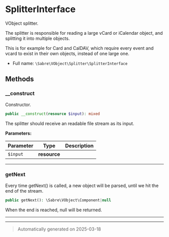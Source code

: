 
# SplitterInterface

VObject splitter.

The splitter is responsible for reading a large vCard or iCalendar object,
and splitting it into multiple objects.

This is for example for Card and CalDAV, which require every event and vcard
to exist in their own objects, instead of one large one.

* Full name: `\Sabre\VObject\Splitter\SplitterInterface`



## Methods


### __construct

Constructor.

```php
public __construct(resource $input): mixed
```

The splitter should receive an readable file stream as its input.






**Parameters:**

| Parameter | Type | Description |
|-----------|------|-------------|
| `$input` | **resource** |  |





***

### getNext

Every time getNext() is called, a new object will be parsed, until we
hit the end of the stream.

```php
public getNext(): \Sabre\VObject\Component|null
```

When the end is reached, null will be returned.










***


***
> Automatically generated on 2025-03-18
